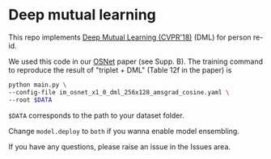 # Deep mutual learning

This repo implements [Deep Mutual Learning (CVPR'18)](https://zpascal.net/cvpr2018/Zhang_Deep_Mutual_Learning_CVPR_2018_paper.pdf) (DML) for person re-id.

We used this code in our [OSNet](https://arxiv.org/pdf/1905.00953.pdf) paper (see Supp. B). The training command to reproduce the result of "triplet + DML" (Table 12f in the paper) is
```bash
python main.py \
--config-file im_osnet_x1_0_dml_256x128_amsgrad_cosine.yaml \
--root $DATA
```

`$DATA` corresponds to the path to your dataset folder.

Change `model.deploy` to `both` if you wanna enable model ensembling.

If you have any questions, please raise an issue in the Issues area.